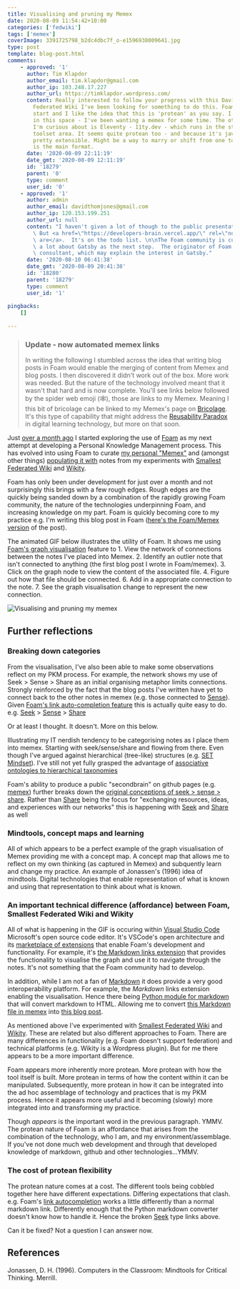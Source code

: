 ```yaml
---
title: Visualising and pruning my Memex
date: 2020-08-09 11:54:42+10:00
categories: ['fedwiki']
tags: ['memex']
coverImage: 3391725798_b2dc4dbc7f_o-e1596938009641.jpg
type: post
template: blog-post.html
comments:
    - approved: '1'
      author: Tim Klapdor
      author_email: tim.klapdor@gmail.com
      author_ip: 103.248.17.227
      author_url: https://timklapdor.wordpress.com/
      content: Really interested to follow your progress with this David. Since Smallest
        Federated Wiki I've been looking for something to do this. Foam might be a good
        start and I like the idea that this is 'protean' as you say. I need to start working
        in this space - I've been wanting a memex for some time. The other bit of kit
        I'm curious about is Eleventy - 11ty.dev - which runs in the static site generator
        toolset area. It seems quite protean too - and because it's javascript based seems
        pretty extensible. Might be a way to marry or shift from one to the other if markdown
        is the main format.
      date: '2020-08-09 22:11:19'
      date_gmt: '2020-08-09 12:11:19'
      id: '18279'
      parent: '0'
      type: comment
      user_id: '0'
    - approved: '1'
      author: admin
      author_email: davidthomjones@gmail.com
      author_ip: 120.153.199.251
      author_url: null
      content: "I haven't given a lot of though to the public presentation of my memex.\
        \ But <a href=\"https://developers-brain.vercel.app/\" rel=\"nofollow ugc\">others\
        \ are</a>.  It's on the todo list. \n\nThe Foam community is currently thinking\
        \ a lot about Gatsby as the next step.  The originator of Foam is/was a React\
        \ consultant, which may explain the interest in Gatsby."
      date: '2020-08-10 06:41:38'
      date_gmt: '2020-08-09 20:41:38'
      id: '18280'
      parent: '18279'
      type: comment
      user_id: '1'
    
pingbacks:
    []
    
---
```

> ### Update - now automated memex links
> 
> In writing the following I stumbled across the idea that writing blog posts in Foam would enable the merging of content from Memex and blog posts. I then discovered it didn't work out of the box. More work was needed. But the nature of the technology involved meant that it wasn't that hard and is now complete. You'll see links below followed by the spider web emoji (🕸️), those are links to my Memex. Meaning I this bit of bricolage can be linked to my Memex's page on [Bricolage](https://djplaner.github.io/memex/sense/bricolage). It's this type of capability that might address the [Reusability Paradox](https://djplaner.github.io/memex/sense/Bricolage/reusability-paradox) in digital learning technology, but more on that soon.

Just [over a month ago](/blog2/2020/07/06/designing-a-personal-memex-with-foam/) I started exploring the use of [Foam](https://foambubble.github.io/foam/) as my next attempt at developing a Personal Knowledge Management process. This has evolved into using Foam to curate [my personal "Memex"](https://djplaner.github.io/memex/) and (amongst other things) [populating it with](/blog2/2020/07/07/getting-started-with-memex/) notes from my experiments with [Smallest Federated Wiki](https://en.wikipedia.org/wiki/Smallest_Federated_Wiki) and [Wikity](https://hapgood.us/2015/12/09/introducing-wikity/).

Foam has only been under development for just over a month and not surprisingly this brings with a few rough edges. Rough edges are the quickly being sanded down by a combination of the rapidly growing Foam community, the nature of the technologies underpinning Foam, and increasing knowledge on my part. Foam is quickly becoming core to my practice e.g. I'm writing this blog post in Foam ([here's the Foam/Memex version](https://djplaner.github.io/memex/share/blog/visualising-and-pruning-my-memex) of the post).

The animated GIF below illustrates the utility of Foam. It shows me using [Foam's graph visualisation](https://foambubble.github.io/foam/graph-visualisation) feature to 1. View the network of connections between the notes I've placed into Memex. 2. Identify an outlier note that isn't connected to anything (the first blog post I wrote in Foam/memex). 3. Click on the graph node to view the content of the associated file. 4. Figure out how that file should be connected. 6. Add in a appropriate connection to the note. 7. See the graph visualisation change to represent the new connection.

![Visualising and pruning my memex](images/Pruning%20my%20memex.gif)

## Further reflections

### Breaking down categories

From the visualisation, I've also been able to make some observations reflect on my PKM process. For example, the network shows my use of Seek > Sense > Share as an initial organising metaphor limits connections. Strongly reinforced by the fact that the blog posts I've written have yet to connect back to the other notes in memex (e.g. those connected to [Sense](https://djplaner.github.io/memex/sense/sense)). Given [Foam's link auto-completion feature](https://foambubble.github.io/foam/link-formatting-and-autocompletion) this is actually quite easy to do. e.g. [Seek](https://djplaner.github.io/memex/seek/seek) > [Sense](https://djplaner.github.io/memex/sense/sense) > [Share](https://djplaner.github.io/memex/share)

Or at least I thought. It doesn't. More on this below.

Illustrating my IT nerdish tendency to be categorising notes as I place them into memex. Starting with seek/sense/share and flowing from there. Even though I've argued against hierarchical (tree-like) structures (e.g. [SET Mindset](https://djplaner.github.io/memex/sense/Bricolage/set-mindset)). I've still not yet fully grasped the advantage of [associative ontologies to hierarchical taxonomies](https://notes.andymatuschak.org/%C2%A7Note-writing_systems?stackedNotes=z29hLZHiVt7W2uss2uMpSZquAX5T6vaeSF6Cy)

Foam's ability to produce a public "secondbrain" on github pages (e.g. [memex](https://djplaner.github.io/memex/)) further breaks down the [original conceptions of seek > sense > share](https://jarche.com/2014/02/the-seek-sense-share-framework/). Rather than [Share](https://djplaner.github.io/memex/share) being the focus for "exchanging resources, ideas, and experiences with our networks" this is happening with [Seek](https://djplaner.github.io/memex/seek/seek) and [Share](https://djplaner.github.io/memex/share) as well

### Mindtools, concept maps and learning

All of which appears to be a perfect example of the graph visualisation of Memex providing me with a concept map. A concept map that allows me to reflect on my own thinking (as captured in Memex) and subquently learn and change my practice. An example of Jonassen's (1996) idea of mindtools. Digital technologies that enable representation of what is known and using that representation to think about what is known.

### An important technical difference (affordance) between Foam, Smallest Federated Wiki and Wikity

All of what is happening in the GIF is occuring within [Visual Studio Code](https://code.visualstudio.com/) Microsoft's open source code editor. It's VSCode's open architecture and its [marketplace of extensions](https://marketplace.visualstudio.com/VSCode) that enable Foam's development and functionality. For example, it's [the Markdown links extension](https://marketplace.visualstudio.com/items?itemName=tchayen.markdown-links) that provides the functionality to visualise the graph and use it to navigate through the notes. It's not something that the Foam community had to develop.

In addition, while I am not a fan of [Markdown](https://en.wikipedia.org/wiki/Markdown) it does provide a very good interoperability platform. For example, the _Markdown_ links extension enabling the visualisation. Hence there being [Python module for markdown](https://python-markdown.github.io/) that will convert markdown to HTML. Allowing me to convert [this Markdown file in memex](https://djplaner.github.io/memex/share/blog/visualising-and-pruning-my-memex) into [this blog post](/blog2/2020/08/09/visualising-and-pruning-my-memex/).

As mentioned above I've experimented with [Smallest Federated Wiki](https://en.wikipedia.org/wiki/Smallest_Federated_Wiki) and [Wikity](https://hapgood.us/2015/12/09/introducing-wikity/). These are related but also different approaches to Foam. There are many differences in functionality (e.g. Foam doesn't support federation) and technical platforms (e.g. Wikity is a Wordpress plugin). But for me there appears to be a more important difference.

Foam appears more inherently more protean. More protean with how the tool itself is built. More protean in terms of how the content within it can be manipulated. Subsequently, more protean in how it can be integrated into the ad hoc assemblage of technology and practices that is my PKM process. Hence it appears more useful and it becoming (slowly) more integrated into and transforming my practice.

Though _appears_ is the important word in the previous paragraph. YMMV. The protean nature of Foam is an affordance that arises from the combination of the technology, who I am, and my environment/assemblage. If you've not done much web development and through that developed knowledge of markdown, github and other technologies...YMMV.

### The cost of protean flexibility

The protean nature comes at a cost. The different tools being cobbled together here have different expectations. Differing expectations that clash. e.g. Foam's [link autocompletion](https://foambubble.github.io/foam/link-formatting-and-autocompletion) works a little differently than a normal markdown link. Differently enough that the Python markdown converter doesn't know how to handle it. Hence the broken [Seek](https://djplaner.github.io/memex/seek/seek) type links above.

Can it be fixed? Not a question I can answer now.

## References

Jonassen, D. H. (1996). Computers in the Classroom: Mindtools for Critical Thinking. Merrill.